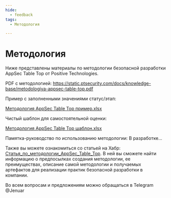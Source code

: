 ```yaml
---
hide:
  - feedback
tags:
  - Методология

---
```


# **Методология**

Ниже представлены материалы по методологии безопасной разработки AppSec Table Top от Positive Technologies. 

PDF с методологией:
https://static.ptsecurity.com/docs/knowledge-base/metodologiya-appsec-table-top.pdf

Пример с заполненными значениями статус/этап:

[Методология AppSec Table Top пример.xlsx](https://github.com/user-attachments/files/16963090/AppSec.Table.Top.xlsx)

Чистый шаблон для самостоятельной оценки:

[Методология AppSec Table Top шаблон.xlsx](https://github.com/user-attachments/files/17943244/AppSec.Table.Top.xlsx)

Памятка-руководство по использованию методологии: В разработке...

Также вы можете ознакомиться со статьей на Хабр: [Статья_по_методологии_AppSec_Table_Top](https://habr.com/ru/companies/pt/articles/862906/).
В ней вы сможете найти информацию о предпосылках создания методологии, ее преимуществах, описание самой методологии и получаемых артефактов для реализации практик безопасной разработки в компании.


Во всем вопросам и предложениям можно обращаться в Telegram @Jenuar
